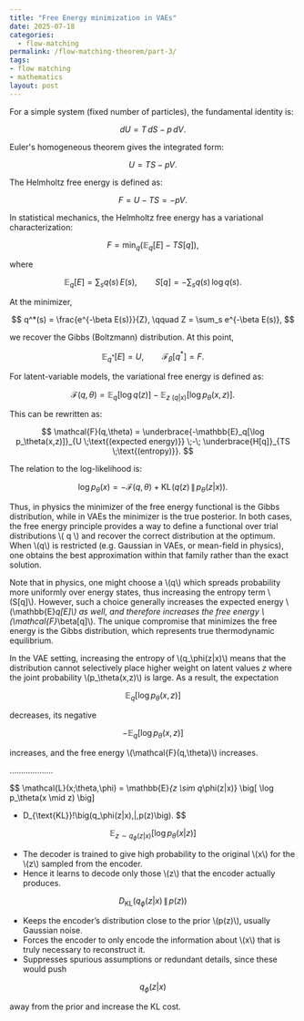 ```yaml
---
title: "Free Energy minimization in VAEs"
date: 2025-07-18
categories:
  - flow-matching
permalink: /flow-matching-theorem/part-3/    
tags:
- flow matching 
- mathematics
layout: post
---
```




<!-- Load MathJax so LaTeX renders in GitHub Pages without touching layouts -->
<script>
  window.MathJax = {
    tex: {
      inlineMath: [['\\(','\\)'], ['\\[','\\]']]
    }
  };
</script>
<script src="https://cdn.jsdelivr.net/npm/mathjax@3/es5/tex-mml-chtml.js"></script>


For a simple system (fixed number of particles), the fundamental identity is:

$$
dU = T\,dS - p\,dV.
$$

Euler's homogeneous theorem gives the integrated form:

$$
U = TS - pV.
$$

The Helmholtz free energy is defined as:

$$
F = U - TS = -pV.
$$

In statistical mechanics, the Helmholtz free energy has a variational characterization:

$$
F = \min_q \Big( \mathbb{E}_q[E] - T S[q] \Big),
$$

where

$$
\mathbb{E}_q[E] = \sum_s q(s)\,E(s), \qquad S[q] = - \sum_s q(s)\,\log q(s).
$$

At the minimizer,

$$
q^*(s) = \frac{e^{-\beta E(s)}}{Z}, \qquad Z = \sum_s e^{-\beta E(s)},
$$

we recover the Gibbs (Boltzmann) distribution. At this point,

$$
\mathbb{E}_{q^*}[E] = U, \qquad \mathcal{F}_\beta[q^*] = F.
$$

For latent-variable models, the variational free energy is defined as:

$$
\mathcal{F}(q,\theta) = \mathbb{E}_q[\log q(z)] - \mathbb{E}_{z~(q|x)}[\log p_\theta(x,z)].
$$

This can be rewritten as:

$$
\mathcal{F}(q,\theta) = \underbrace{-\mathbb{E}_q[\log p_\theta(x,z)]}_{U \;\text{(expected energy)}} \;-\; \underbrace{H[q]}_{TS \;\text{(entropy)}}.
$$

The relation to the log-likelihood is:

$$
\log p_\theta(x) = -\mathcal{F}(q,\theta) + \mathrm{KL}\!\left(q(z)\,\|\,p_\theta(z|x)\right).
$$

Thus, in physics the minimizer of the free energy functional is the Gibbs distribution, while in VAEs the minimizer is the true posterior. In both cases, the free energy principle provides a way to define a functional over trial distributions 
\\( q \\) and recover the correct distribution at the optimum. When \\(q\\) is restricted (e.g. Gaussian in VAEs, or mean-field in physics), one obtains the best approximation within that family rather than the exact solution.

Note that in physics, one might choose a \\(q\\) which spreads probability more uniformly over energy states, 
thus increasing the entropy term \\(S[q]\\). 
However, such a choice generally increases the expected energy \\(\mathbb{E}_q[E]\\) as well, 
and therefore increases the free energy \\(\mathcal{F}_\beta[q]\\). 
The unique compromise that minimizes the free energy is the Gibbs distribution, 
which represents true thermodynamic equilibrium.

In the VAE setting, increasing the entropy of \\(q_\phi(z|x)\\) means that the distribution 
cannot selectively place higher weight on latent values $z$ where the joint probability 
\\(p_\theta(x,z)\\) is large. 
As a result, the expectation 

$$\mathbb{E}_q[\log p_\theta(x,z)]$$

decreases, its negative 

$$-\mathbb{E}_q[\log p_\theta(x,z)]$$
 
increases,  and the free energy \\(\mathcal{F}(q,\theta)\\) increases. 


...................

$$
\mathcal{L}(x;\theta,\phi) 
= \mathbb{E}_{z \sim q_\phi(z|x)} \big[ \log p_\theta(x \mid z) \big] 
- D_{\text{KL}}\!\big(q_\phi(z|x)\,\|\,p(z)\big).
$$

$$
\mathbb{E}_{z \sim q_\phi(z|x)} [\log p_\theta(x|z)]
$$

- The decoder is trained to give high probability to the original \\(x\\) for the \\(z\\) sampled from the encoder.  
- Hence it learns to decode only those \\(z\\) that the encoder actually produces.  

$$
D_{\text{KL}}(q_\phi(z|x)\,\|\,p(z))
$$

- Keeps the encoder’s distribution close to the prior \\(p(z)\\), usually Gaussian noise.  
- Forces the encoder to only encode the information about \\(x\\) that is truly necessary to reconstruct it.  
- Suppresses spurious assumptions or redundant details, since these would push 

$$q_\phi(z|x)$$

away from the prior and increase the KL cost.  

